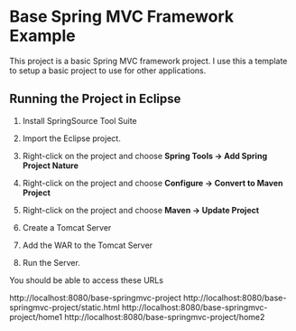 # Base Spring MVC Framework Example

This project is a basic Spring MVC framework project. I use this a template to setup a basic project to use for other applications.

## Running the Project in Eclipse

1. Install SpringSource Tool Suite

1. Import the Eclipse project.

1. Right-click on the project and choose **Spring Tools -> Add Spring Project Nature**

1. Right-click on the project and choose **Configure -> Convert to Maven Project**

1. Right-click on the project and choose **Maven -> Update Project**

1. Create a Tomcat Server

1. Add the WAR to the Tomcat Server

1. Run the Server.

You should be able to access these URLs

http://localhost:8080/base-springmvc-project
http://localhost:8080/base-springmvc-project/static.html
http://localhost:8080/base-springmvc-project/home1
http://localhost:8080/base-springmvc-project/home2


